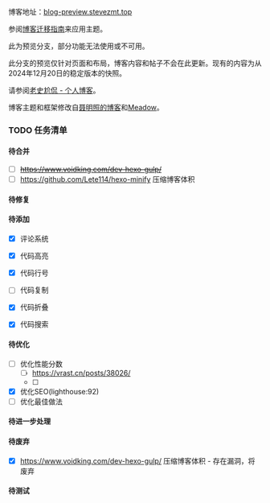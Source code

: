 博客地址：[blog-preview.stevezmt.top](https://blog-preview.stevezmt.top)

参阅[博客迁移指南](https://blog.stevezmt.top/2024/12/21/fork-this-theme/)来应用主题。

此为预览分支，部分功能无法使用或不可用。

此分支的预览仅针对页面和布局，博客内容和帖子不会在此更新。现有的内容为从2024年12月20日的稳定版本的快照。

请参阅[老史尬侃 - 个人博客](https://blog.stevezmt.top)。

博客主题和框架修改自[聂明照的博客](https://github.com/niemingzhao/niemingzhao.github.io)和[Meadow](https://garybear.cn/hexo-theme-meadow/#/README)。


###  TODO 任务清单
#### 待合并
 - [ ] ~~https://www.voidking.com/dev-hexo-gulp/~~
 - [ ] https://github.com/Lete114/hexo-minify
       压缩博客体积

#### 待修复

#### 待添加
 - [x] 评论系统
 - [x] 代码高亮
 - [x] 代码行号
 - [ ] 代码复制
 - [x] 代码折叠
 - [x] 代码搜索



#### 待优化
 - [ ] 优化性能分数
   - [ ] https://vrast.cn/posts/38026/
   - [ ] 
 - [x] 优化SEO(lighthouse:92)
 - [ ] 优化最佳做法

#### 待进一步处理

#### 待废弃
 - [x] https://www.voidking.com/dev-hexo-gulp/
       压缩博客体积
       - 存在漏洞，将废弃

#### 待测试





